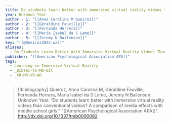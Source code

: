```yaml
---
title: Do students learn better with immersive virtual reality videos than conventional videos? A comparison of media effects with middle school girls
year: Unknown Year
author - 1: "[[Anna Carolina M Queiroz]]"
author - 2: "[[Géraldine Fauville]]"
author - 3: "[[Fernanda Herrera]]"
author - 4: "[[Maria Isabel da S Leme]]"
author - 5: "[[Jeremy N Bailenson]]"
key: "[[@Queiroz2022-wa]]"
aliases:
  - Do Students Learn Better With Immersive Virtual Reality Videos Than Conventional Videos? A Comparison Of Media Effects With Middle School Girls
publisher: "[[American Psychological Association APA]]"
tags:
  - Learning-in-Immersive-Virtual-Reality
  - _BibTex-to-MD-Git
  - _XR-MR-VR-AR
---
```


> [!bibliography]
> Queiroz, Anna Carolina M, Géraldine Fauville, Fernanda Herrera, Maria Isabel da S Leme, Jeremy N Bailenson. Unknown Year. “Do students learn better with immersive virtual reality videos than conventional videos? A comparison of media effects with middle school girls.” "[[American Psychological Association APA]]". http://dx.doi.org/10.1037/tmb0000082